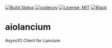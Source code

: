 [![Build Status](https://github.com/giffels/aiolancium/actions/workflows/unittests.yml/badge.svg)](https://github.com/giffels/aiolancium/actions/workflows/unittests.yml)
[![codecov](https://codecov.io/gh/giffels/aiolancium/branch/main/graph/badge.svg)](https://codecov.io/gh/giffels/aiolancium)
[![License: MIT](https://img.shields.io/badge/License-MIT-yellow.svg)](https://github.com/MatterMiners/tardis/blob/master/LICENSE.txt)
[![Black](https://img.shields.io/badge/code%20style-black-000000.svg)](https://github.com/psf/black)

# aiolancium
AsyncIO Client for Lancium
